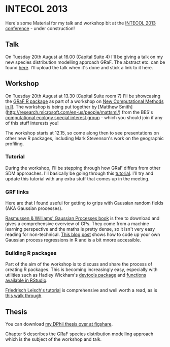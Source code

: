 INTECOL 2013
===========

Here's some Material for my talk and workshop bit at the [INTECOL 2013 conference](http://www.intecol2013.org/ "INTECOL 2013 website") - under construction!

Talk
---
On Tuesday 20th August at 16.00 (Capital Suite 4) I'll be giving a talk on my new species distribution modelling approach GRaF. The abstract etc. can be found [here](http://eventmobi.com/INTECOL2013/#!/session/183611/ "GRaF talk abstract"). I'll upload the talk when it's done and stick a link to it here.


Workshop
---

On Tuesday 20th August at 13.30 (Capital Suite room 7) I'll be showcasing the [GRaF R package](http://cran.r-project.org/web/packages/GRaF/index.html "GRaF package") as part of a workshop on [New Computational Methods in R](http://www.intecol2013.org/70_NewComputationalMethodsinRworkshop.html "Workshop"). The workshop is being put together by [Matthew Smith] (http://research.microsoft.com/en-us/people/mattsmi/) from the BES's [computational ecology special interest group](http://www.britishecologicalsociety.org/getting-involved/special-interest-groups/computational-ecology/ "computational ecology SIG") - which you should join if any of this stuff interests you!

The workshop starts at 12.15, so come along then to see presentations on other new R packages, including Mark Stevenson's work on the geographic profiling.

### Tutorial
During the workshop, I'll be stepping through how GRaF differs from other SDM approaches. I'll basically be going through this [tutorial](https://rawgithub.com/goldingn/intecol2013/master/tutorial/graf_workshop.html "GRaF tutorial)"). I'll try and update this tutorial with any extra stuff that comes up in the meeting.

### GRF links
Here are  that I found useful for getting to grips with Gaussian random fields (AKA Gaussian processes).

[Rasmussen & Williams' Gaussian Processes book](http://www.gaussianprocess.org/gpml) is free to download and gives a comprehensive overview of GPs. They come from a machine learning perspective and the maths is pretty dense, so it isn't very easy reading for non-technical.
[This blog post](http://www.jameskeirstead.ca/blog/gaussian-process-regression-with-r/) shows how to code up your own Gaussian process regressions in R and is a bit mnore accessible.


### Building R packages
Part of the aim of the workshop is to discuss and share the process of creating R packages.
This is becoming increasingly easy, especially with utilities such as Hadley Wickham's [devtools package](http://cran.r-project.org/web/packages/devtools/index.html) and [functions available in RStudio](http://www.rstudio.com/ide/docs/packages/overview).

[Friedrisch Leisch's tutorial](http://cran.r-project.org/doc/contrib/Leisch-CreatingPackages.pdf) is comprehensive and well worth a read, as is [this walk through](http://biostat.mc.vanderbilt.edu/wiki/Main/HowToCreateAnRPackage).


Thesis
---
You can download [my DPhil thesis over at figshare](http://figshare.com/articles/PhD_thesis_Mapping_and_understanding_the_distributions_of_potential_vector_mosquitoes_in_the_UK_New_methods_and_applications/767289 "Nick's DPhil thesis").

Chapter 5 describes the GRaF species distribution modelling approach which is the subject of the workshop and talk.

